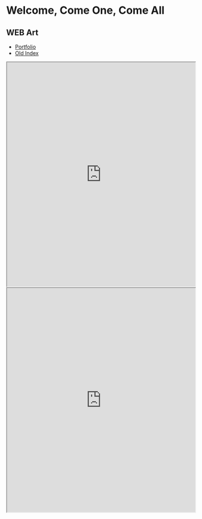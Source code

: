 # Welcome, Come One, Come All

## WEB Art
- [Portfolio](https://ericawinfrey.myportfolio.com/)
- [Old Index](./index'demo'.html)

<iframe src = "https://aquarica.github.io/ProgrammingDigitalMedia/Sketches/1/index.html" style="width:100%; height: 600px"></iframe>

<iframe src = "https://aquarica.github.io/ProgrammingDigitalMedia/Lab5/index.html" style="width:100%; height: 600px"></iframe>

